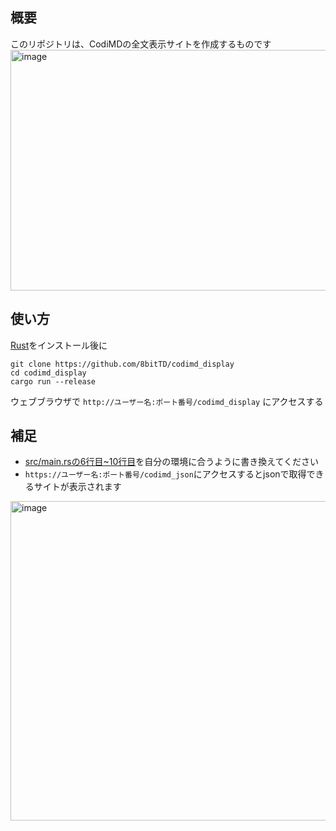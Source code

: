 ## 概要

このリポジトリは、CodiMDの全文表示サイトを作成するものです
<img width="929" height="385" alt="image" src="https://github.com/user-attachments/assets/e70c9b44-a85f-4668-8664-f5237b4f10c2" />

## 使い方
[Rust](https://rust-lang.org/ja/tools/install/)をインストール後に
```Shell
git clone https://github.com/8bitTD/codimd_display
cd codimd_display
cargo run --release
```
ウェブブラウザで `http://ユーザー名:ポート番号/codimd_display` にアクセスする
## 補足
* [src/main.rsの6行目~10行目](https://github.com/8bitTD/codimd_display/blob/a7ebaccc593c4a453055e30bd744193ad9f19f21/src/main.rs#L6-L10)を自分の環境に合うように書き換えてください
* `https://ユーザー名:ポート番号/codimd_json`にアクセスするとjsonで取得できるサイトが表示されます
<img width="861" height="511" alt="image" src="https://github.com/user-attachments/assets/08b71cdb-629d-4f1c-bb46-7eb0f4b75f5a" />


